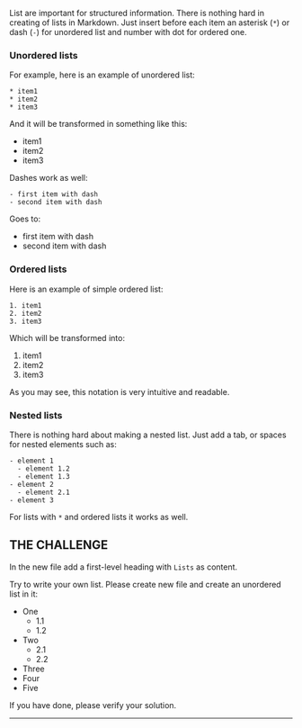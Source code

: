 List are important for structured information. There is nothing hard in creating of lists in Markdown. Just insert before each item an asterisk (`*`) or dash (`-`) for unordered list and number with dot for ordered one.

### Unordered lists

For example, here is an example of unordered list:

    * item1
    * item2
    * item3

And it will be transformed in something like this:

* item1
* item2
* item3

Dashes work as well:

    - first item with dash
    - second item with dash

Goes to:

- first item with dash
- second item with dash

### Ordered lists

Here is an example of simple ordered list:

    1. item1
    2. item2
    3. item3

Which will be transformed into:

1. item1
2. item2
3. item3

As you may see, this notation is very intuitive and readable.

### Nested lists

There is nothing hard about making a nested list. Just add a tab, or spaces for nested elements such as:

    - element 1
      - element 1.2
      - element 1.3
    - element 2
      - element 2.1
    - element 3

For lists with `*` and ordered lists it works as well.

## THE CHALLENGE

In the new file add a first-level heading with `Lists` as content.

Try to write your own list. Please create new file and create an unordered list in it:

- One
  - 1.1
  - 1.2
- Two
  - 2.1
  - 2.2
- Three
- Four
- Five

If you have done, please verify your solution.

---
